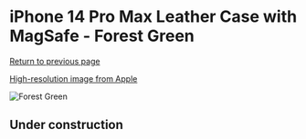 # iPhone 14 Pro Max Leather Case with MagSafe - Forest Green

[Return to previous page](/iphone_14)

[High-resolution image from Apple](https://store.storeimages.cdn-apple.com/8756/as-images.apple.com/is/MPPN3?wid=4500&hei=4500&fmt=png)

<div style="width: 500px"><img src="/everyphone/MPPN3.png" alt="Forest Green"></div>

## Under construction

